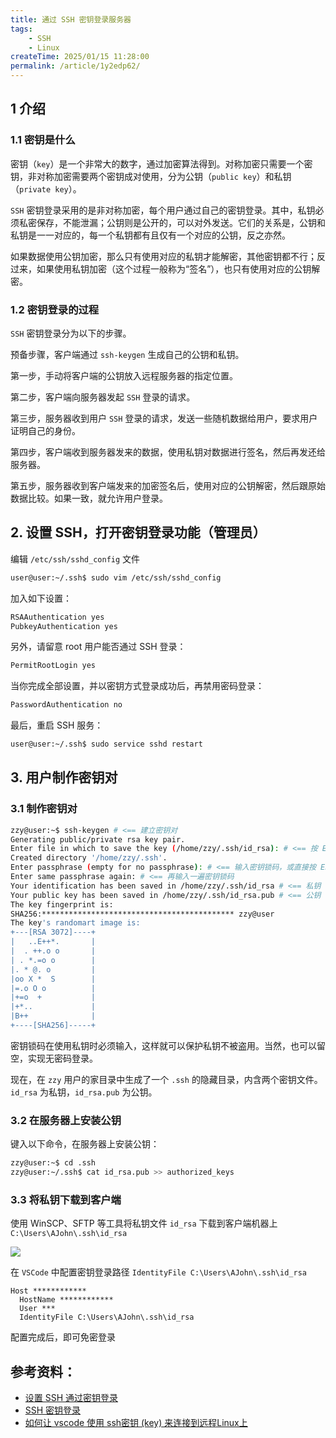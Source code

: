 ```yaml
---
title: 通过 SSH 密钥登录服务器
tags:
    - SSH
    - Linux
createTime: 2025/01/15 11:28:00
permalink: /article/1y2edp62/
---
```


## 1 介绍

### 1.1 密钥是什么
密钥（`key`）是一个非常大的数字，通过加密算法得到。对称加密只需要一个密钥，非对称加密需要两个密钥成对使用，分为公钥（`public key`）和私钥（`private key`）。
<!-- more -->
`SSH` 密钥登录采用的是非对称加密，每个用户通过自己的密钥登录。其中，私钥必须私密保存，不能泄漏；公钥则是公开的，可以对外发送。它们的关系是，公钥和私钥是一一对应的，每一个私钥都有且仅有一个对应的公钥，反之亦然。

如果数据使用公钥加密，那么只有使用对应的私钥才能解密，其他密钥都不行；反过来，如果使用私钥加密（这个过程一般称为“签名”），也只有使用对应的公钥解密。

### 1.2 密钥登录的过程
`SSH` 密钥登录分为以下的步骤。

预备步骤，客户端通过 `ssh-keygen` 生成自己的公钥和私钥。

第一步，手动将客户端的公钥放入远程服务器的指定位置。

第二步，客户端向服务器发起 `SSH` 登录的请求。

第三步，服务器收到用户 `SSH` 登录的请求，发送一些随机数据给用户，要求用户证明自己的身份。

第四步，客户端收到服务器发来的数据，使用私钥对数据进行签名，然后再发还给服务器。

第五步，服务器收到客户端发来的加密签名后，使用对应的公钥解密，然后跟原始数据比较。如果一致，就允许用户登录。

## 2. 设置 SSH，打开密钥登录功能（管理员）

编辑 `/etc/ssh/sshd_config` 文件
```bash
user@user:~/.ssh$ sudo vim /etc/ssh/sshd_config
```
加入如下设置：
```bash
RSAAuthentication yes
PubkeyAuthentication yes
```

另外，请留意 root 用户能否通过 SSH 登录：
```bash
PermitRootLogin yes
```
当你完成全部设置，并以密钥方式登录成功后，再禁用密码登录：
```bash
PasswordAuthentication no
```
最后，重启 SSH 服务：
```bash
user@user:~/.ssh$ sudo service sshd restart
```

## 3. 用户制作密钥对
### 3.1 制作密钥对
```bash
zzy@user:~$ ssh-keygen # <== 建立密钥对
Generating public/private rsa key pair.
Enter file in which to save the key (/home/zzy/.ssh/id_rsa): # <== 按 Enter
Created directory '/home/zzy/.ssh'.
Enter passphrase (empty for no passphrase): # <== 输入密钥锁码，或直接按 Enter 留空
Enter same passphrase again: # <== 再输入一遍密钥锁码
Your identification has been saved in /home/zzy/.ssh/id_rsa # <== 私钥
Your public key has been saved in /home/zzy/.ssh/id_rsa.pub # <== 公钥
The key fingerprint is:
SHA256:******************************************* zzy@user
The key's randomart image is:
+---[RSA 3072]----+
|   ..E++*.       |
|  . ++.o o       |
| . *.=o o        |
|. * @. o         |
|oo X *  S        |
|=.o O o          |
|+=o  +           |
|+*..             |
|B++              |
+----[SHA256]-----+
```

密钥锁码在使用私钥时必须输入，这样就可以保护私钥不被盗用。当然，也可以留空，实现无密码登录。

现在，在 `zzy` 用户的家目录中生成了一个 `.ssh` 的隐藏目录，内含两个密钥文件。`id_rsa` 为私钥，`id_rsa.pub` 为公钥。

### 3.2 在服务器上安装公钥
键入以下命令，在服务器上安装公钥：
```bash
zzy@user:~$ cd .ssh
zzy@user:~/.ssh$ cat id_rsa.pub >> authorized_keys
```

### 3.3 将私钥下载到客户端

使用 WinSCP、SFTP 等工具将私钥文件 `id_rsa` 下载到客户端机器上 `C:\Users\AJohn\.ssh\id_rsa`

![](https://cdn.jsdelivr.net/gh/zzyAJohn/Image/2025-01-15/202501151134510.png)

在 `VSCode` 中配置密钥登录路径 `IdentityFile C:\Users\AJohn\.ssh\id_rsa`
```
Host ************
  HostName ************
  User ***
  IdentityFile C:\Users\AJohn\.ssh\id_rsa
```
配置完成后，即可免密登录

## 参考资料：
- [设置 SSH 通过密钥登录](https://www.runoob.com/w3cnote/set-ssh-login-key.html)
- [SSH 密钥登录](https://wangdoc.com/ssh/key)
- [如何让 vscode 使用 ssh密钥 (key) 来连接到远程Linux上](https://blog.csdn.net/surfirst/article/details/114311394)